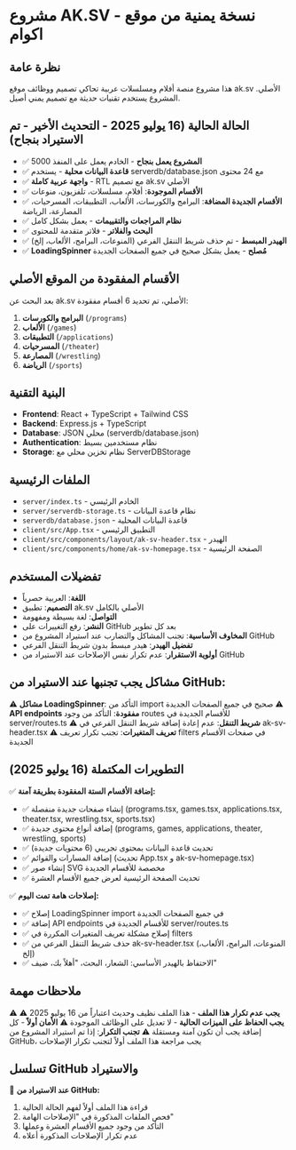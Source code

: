 # مشروع AK.SV - نسخة يمنية من موقع اكوام

## نظرة عامة
هذا مشروع منصة أفلام ومسلسلات عربية تحاكي تصميم ووظائف موقع ak.sv الأصلي. المشروع يستخدم تقنيات حديثة مع تصميم يمني أصيل.

## الحالة الحالية (16 يوليو 2025 - التحديث الأخير - تم الاستيراد بنجاح)
- ✅ **المشروع يعمل بنجاح** - الخادم يعمل على المنفذ 5000
- ✅ **قاعدة البيانات محلية** - يستخدم serverdb/database.json مع 24 محتوى
- ✅ **واجهة عربية كاملة** - RTL مع تصميم ak.sv الأصلي
- ✅ **الأقسام الموجودة**: أفلام، مسلسلات، تلفزيون، منوعات
- ✅ **الأقسام الجديدة المضافة**: البرامج والكورسات، الألعاب، التطبيقات، المسرحيات، المصارعة، الرياضة
- ✅ **نظام المراجعات والتقييمات** - يعمل بشكل كامل
- ✅ **البحث والفلاتر** - فلاتر متقدمة للمحتوى
- ✅ **الهيدر المبسط** - تم حذف شريط التنقل الفرعي (المنوعات، البرامج، الألعاب، إلخ)
- ✅ **LoadingSpinner مُصلح** - يعمل بشكل صحيح في جميع الصفحات الجديدة

## الأقسام المفقودة من الموقع الأصلي
بعد البحث عن ak.sv الأصلي، تم تحديد 6 أقسام مفقودة:
1. **البرامج والكورسات** (`/programs`)
2. **الألعاب** (`/games`) 
3. **التطبيقات** (`/applications`)
4. **المسرحيات** (`/theater`)
5. **المصارعة** (`/wrestling`)
6. **الرياضة** (`/sports`)

## البنية التقنية
- **Frontend**: React + TypeScript + Tailwind CSS
- **Backend**: Express.js + TypeScript
- **Database**: JSON محلي (serverdb/database.json)
- **Authentication**: نظام مستخدمين بسيط
- **Storage**: نظام تخزين محلي مع ServerDBStorage

## الملفات الرئيسية
- `server/index.ts` - الخادم الرئيسي
- `server/serverdb-storage.ts` - نظام قاعدة البيانات
- `serverdb/database.json` - قاعدة البيانات المحلية
- `client/src/App.tsx` - التطبيق الرئيسي
- `client/src/components/layout/ak-sv-header.tsx` - الهيدر
- `client/src/components/home/ak-sv-homepage.tsx` - الصفحة الرئيسية

## تفضيلات المستخدم
- **اللغة**: العربية حصرياً
- **التصميم**: تطبيق ak.sv الأصلي بالكامل
- **التواصل**: لغة بسيطة ومفهومة
- **النشر**: رفع التغييرات على GitHub بعد كل تطوير
- **المخاوف الأساسية**: تجنب المشاكل والتضارب عند استيراد المشروع من GitHub
- **تفضيل الهيدر**: هيدر مبسط بدون شريط التنقل الفرعي
- **أولوية الاستقرار**: عدم تكرار نفس الإصلاحات عند الاستيراد من GitHub

## مشاكل يجب تجنبها عند الاستيراد من GitHub:
⚠️ **مشاكل LoadingSpinner**: التأكد من import صحيح في جميع الصفحات الجديدة
⚠️ **API endpoints مفقودة**: التأكد من وجود routes للأقسام الجديدة في server/routes.ts
⚠️ **شريط التنقل**: عدم إعادة إضافة شريط التنقل الفرعي في ak-sv-header.tsx
⚠️ **تعريف المتغيرات**: تجنب تكرار تعريف filters في صفحات الأقسام الجديدة

## التطويرات المكتملة (16 يوليو 2025)
✅ **إضافة الأقسام الستة المفقودة بطريقة آمنة:**
- ✅ إنشاء صفحات جديدة منفصلة (programs.tsx, games.tsx, applications.tsx, theater.tsx, wrestling.tsx, sports.tsx)
- ✅ إضافة أنواع محتوى جديدة (programs, games, applications, theater, wrestling, sports)
- ✅ تحديث قاعدة البيانات بمحتوى تجريبي (6 محتويات جديدة)
- ✅ إضافة المسارات والقوائم (تحديث App.tsx و ak-sv-homepage.tsx)
- ✅ إنشاء صور SVG مخصصة للأقسام الجديدة
- ✅ تحديث الصفحة الرئيسية لعرض جميع الأقسام العشرة

✅ **إصلاحات هامة تمت اليوم:**
- ✅ إصلاح LoadingSpinner import في جميع الصفحات الجديدة
- ✅ إضافة API endpoints للأقسام الجديدة في server/routes.ts
- ✅ إصلاح مشكلة تعريف المتغيرات المكررة في filters
- ✅ حذف شريط التنقل الفرعي من ak-sv-header.tsx (المنوعات، البرامج، الألعاب، إلخ)
- ✅ الاحتفاظ بالهيدر الأساسي: الشعار، البحث، "أهلاً بك، ضيف"

## ملاحظات مهمة
⚠️ **يجب عدم تكرار هذا الملف** - هذا الملف نظيف وحديث اعتباراً من 16 يوليو 2025
⚠️ **يجب الحفاظ على الميزات الحالية** - لا تعديل على الوظائف الموجودة
⚠️ **الأمان أولاً** - كل إضافة يجب أن تكون آمنة ومستقلة
⚠️ **تجنب التكرار**: إذا تم استيراد المشروع من GitHub، يجب مراجعة هذا الملف أولاً لتجنب تكرار الإصلاحات

## تسلسل GitHub والاستيراد
📝 **عند الاستيراد من GitHub:**
1. قراءة هذا الملف أولاً لفهم الحالة الحالية
2. فحص الملفات المذكورة في "الإصلاحات الهامة"
3. التأكد من وجود جميع الأقسام العشرة وعملها
4. عدم تكرار الإصلاحات المذكورة أعلاه